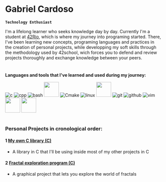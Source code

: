 # Gabriel Cardoso

**`Technology Enthusiast`**

I'm a lifelong learner who seeks knowledge day by day. Currently I'm a student at [42Rio](https://42.rio/), which is where my journey into programing started. There, I've been learning new concepts, programing languages and practices in the creation of personal projects, while developping my soft skills through the methodology used by 42school, wich forces you to defend and review projects thoroughly and exchange knowledge between your peers.
#
**Languages and tools that I've learned and used during my journey:**

![c](https://user-images.githubusercontent.com/69059969/222242942-17a18754-a84e-4d8d-be59-60389c4f4b60.png)
![cpp](https://user-images.githubusercontent.com/69059969/222243042-dcf6ab94-e4ad-45be-9c6b-52db6418af08.png)
![bash](https://user-images.githubusercontent.com/69059969/222243096-9bd56c54-f26a-4a5a-93a4-8626b5f951e0.png)
<img src="https://user-images.githubusercontent.com/69059969/222246202-49c1c277-eaab-4456-87bf-76d6a52e9d78.jpg"  width="48" height="48">
![Cmake](https://user-images.githubusercontent.com/69059969/222246427-73e37fdc-50e8-4d9b-a314-5e9f2129098b.png)
![linux](https://user-images.githubusercontent.com/69059969/222243156-d438a8de-131c-4dd9-9442-0a279c880e6e.png)
<img src="https://user-images.githubusercontent.com/69059969/222243746-2e74e316-70e5-467d-9844-d9e2ea0ed743.png"  width="48" height="48">
![git](https://user-images.githubusercontent.com/69059969/222243217-0bbb71f6-d498-4cdf-9b21-d4e579e51f54.png)
![github](https://user-images.githubusercontent.com/69059969/222243273-d89993d1-da6f-4ae0-9116-6bfecacb2727.png)
![vim](https://user-images.githubusercontent.com/69059969/222243471-3da17d3a-9883-4710-bd98-4e4b1e4e63c2.png)
<img src="https://user-images.githubusercontent.com/69059969/222244054-e97e80df-baeb-4df4-a365-cb2b8f0d8d26.svg"  width="48" height="48">
<img src="https://user-images.githubusercontent.com/69059969/222244060-a6e73ac5-d600-49c6-8d42-878a5ee85d58.png"  width="48" height="48">
#
### Personal Projects in cronological order:
#### 1 [My own C library (C)](https://github.com/GabrielCLC/my_c_library)
* A library in C that I'll be using inside most of my other projects in C
#### 2 [Fractal exploration program (C)](https://github.com/GabrielCLC/fractal_exploration.git)
* A graphical project that lets you explore the world of fractals
